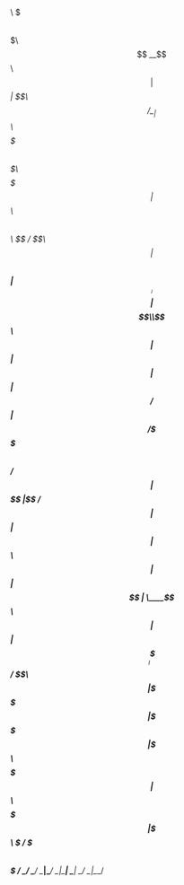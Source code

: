 # 
 $$$$$$\                                         $$\                       $$$\ $$$\   
$$  __$$\                                        $$ |                     $$  _| \$$\  
$$ /  \__| $$$$$$\   $$$$$$$\  $$$$$$$\     $$$$$$$ | $$$$$$\ $$\    $$\ $$  /    \$$\ 
$$ |      $$  __$$\ $$  _____|$$  _____|   $$  __$$ |$$  __$$\\$$\  $$  |$$ |      $$ |
$$ |      $$ /  $$ |$$ /      \$$$$$$\     $$ /  $$ |$$$$$$$$ |\$$\$$  / $$ |      $$ |
$$ |  $$\ $$ |  $$ |$$ |       \____$$\    $$ |  $$ |$$   ____| \$$$  /  \$$\     $$  |
\$$$$$$  |\$$$$$$  |\$$$$$$$\ $$$$$$$  |$$\\$$$$$$$ |\$$$$$$$\   \$  /    \$$$\ $$$  / 
 \______/  \______/  \_______|\_______/ \__|\_______| \_______|   \_/      \___|\___/  
                                                                                       
                                                                                       
                                                                                       
